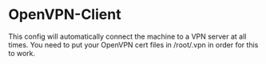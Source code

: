 # OpenVPN-Client

This config will automatically connect the machine to a VPN server at all times. You need to put your OpenVPN cert files in /root/.vpn in order for this to work.
